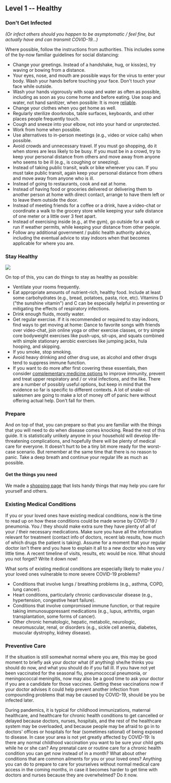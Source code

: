 ## Level 1 -- Healthy

### Don't Get Infected

*(Or infect others should you happen to be asymptomatic / feel fine, but actually have and can transmit COVID-19...)* 

Where possible, follow the instructions from authorities. This includes some of the by-now familiar guidelines for social distancing:

* Change your greetings. Instead of a handshake, hug, or kiss(es), try waving or bowing from a distance.
* Your eyes, nose, and mouth are possible ways for the virus to enter your body. Wash your hands before touching your face. Don't touch your face while outside.
* Wash your hands vigorously with soap and water as often as possible, including as soon as you come home and before eating. Use soap and water, not hand sanitizer, when possible: It is more [reliable](https://www.nytimes.com/2020/03/13/health/soap-coronavirus-handwashing-germs.html). 
* Change your clothes when you get home as well. 
* Regularly sterilize doorknobs, table surfaces, keyboards, and other places people frequently touch.
* Cough and sneeze into your elbow, not into your hand or unprotected. 
* Work from home when possible.
* Use alternatives to in-person meetings (e.g., video or voice calls) when possible. 
* Avoid crowds and unnecessary travel. If you must go shopping, do it when stores are less likely to be busy. If you must be in a crowd, try to keep your personal distance from others and move away from anyone who seems to be ill (e.g., is coughing or sneezing). 
* Instead of taking public transit, walk or bike wherever you can. If you must take public transit, again keep your personal distance from others and move away from anyone who is ill. 
* Instead of going to restaurants, cook and eat at home. 
* Instead of having food or groceries delivered or delivering them to another person at home with direct contact, arrange to have them left or to leave them outside the door. 
* Instead of meeting friends for a coffee or a drink, have a video-chat or coordinate a walk to the grocery store while keeping your safe distance of one meter or a little over 3 feet apart. 
* Instead of exercising inside (e.g., at the gym), go outside for a walk or run if weather permits, while keeping your distance from other people. 
* Follow any additional government / public health authority advice, including the eventual advice to stay indoors when that becomes applicable for where you are.


### Stay Healthy

![](/images/situps.png)

On top of this, you can do things to stay as healthy as possible:

* Ventilate your rooms frequently.
* Eat appropriate amounts of nutrient-rich, healthy food. Include at least some carbohydrates (e.g., bread, potatoes, pasta, rice, etc). Vitamins D ("the sunshine vitamin") and C can be especially helpful in preventing or mitigating the effects of respiratory infections. 
* Drink enough fluids, mostly water.
* Get regular exercise. If it is recommended or required to stay indoors, find ways to get moving at home: Dance to favorite songs with friends over video-chat, join online yoga or other exercise classes, or try simple core bodyweight exercises like push-ups, sit-ups, and squats combined with simple stationary aerobic exercises like jumping jacks, hula hooping, and skipping. 
* If you smoke, stop smoking.
* Avoid heavy drinking and other drug use, as alcohol and other drugs tend to suppress immune function.
* If you want to do more after first covering these essentials, then consider [complementary medicine options](/complementary) to improve immunity, prevent and treat upper respiratory and / or viral infections, and the like. There are a number of possibly useful options, but keep in mind that the evidence so far is specific to different contexts. A lot of snake-oil salesmen are going to make a lot of money off of panic here without offering actual help. Don't fall for them. 

### Prepare

And on top of that, you can prepare so that you are familiar with the things that you will need to do when disease comes knocking. Read the rest of this guide. It is statistically unlikely anyone in your household will develop life-threatening complications, and hopefully there will be plenty of medical care for everyone. It doesn't hurt to be a tiny bit more ready for the worst-case scenario. But remember at the same time that there is no reason to panic. Take a deep breath and continue your regular life as much as possible.

#### Get the things you need

We made a [shopping page](/shopping) that lists handy things that may help you care for yourself and others.

### Existing Medical Conditions

If you or your loved ones have existing medical conditions, now is the time to read up on how these conditions could be made worse by COVID-19 / pneumonia. You / they should make extra sure they have plenty of all of your / their necessary medications. Make sure you have all the information relevant for treatment (contact info of doctors, recent lab results, how much of which drugs the patient is taking). Assume for a moment that your regular doctor isn't there and you have to explain it all to a new doctor who has very little time. A recent timeline of visits, results, etc would be nice. What should you not forget? Write it down now!

What sorts of existing medical conditions are especially likely to make you / your loved ones vulnerable to more severe COVID-19 problems?
- Conditions that involve lungs / breathing problems (e.g., asthma, COPD, lung cancer).
- Heart conditions, particularly chronic cardiovascular disease (e.g., hypertension, congestive heart failure).
- Conditions that involve compromised immune function, or that require taking immunosuppressant medications (e.g., lupus, arthritis, organ transplantation, some forms of cancer).
- Other chronic hematologic, hepatic, metabolic, neurologic, neuromuscular, renal, or disorders (e.g., sickle cell anemia, diabetes, muscular dystrophy, kidney disease). 

### Preventive Care

If the situation is still somewhat normal where you are, this may be good moment to briefly ask your doctor what (if anything) she/he thinks you should do now, and what you should do if you fall ill. If you have not yet been vaccinated for the seasonal flu, pneumococcal pneumonia, or meningococcal meningitis, now may also be a good time to ask your doctor if you are a candidate for those vaccines. Getting these vaccinations now if your doctor advises it could help prevent another infection from compounding problems that may be caused by COVID-19, should be you be infected later. 

During pandemics, it is typical for childhood immunizations, maternal healthcare, and healthcare for chronic health conditions to get cancelled or delayed because doctors, nurses, hospitals, and the rest of the healthcare system may be overloaded, and because people may be afraid to go in to doctors' offices or hospitals for fear (sometimes rational) of being exposed to disease. In case your area is not yet greatly affected by COVID-19: Is there any normal childhood vaccination you want to be sure your child gets while he or she can? Any prenatal care or routine care for a chronic health condition you can get now instead of in a month? What about other conditions that are common ailments for you or your loved ones? Anything you can do to prepare to care for yourselves without normal medical care access in the coming months, in case it becomes harder to get time with doctors and nurses because they are overwhelmed? Do it now. 
